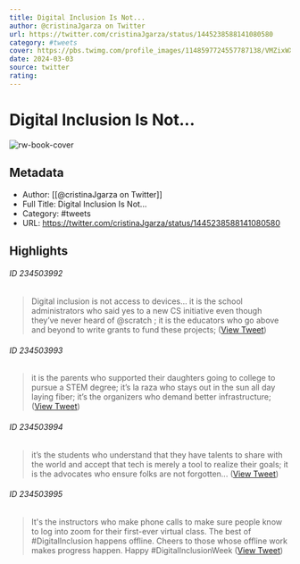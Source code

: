 ```yaml
---
title: Digital Inclusion Is Not...
author: @cristinaJgarza on Twitter
url: https://twitter.com/cristinaJgarza/status/1445238588141080580
category: #tweets
cover: https://pbs.twimg.com/profile_images/1148597724557787138/VMZixWX1.jpg
date: 2024-03-03
source: twitter
rating:
---
```

# Digital Inclusion Is Not...

![rw-book-cover](https://pbs.twimg.com/profile_images/1148597724557787138/VMZixWX1.jpg)

## Metadata
- Author: [[@cristinaJgarza on Twitter]]
- Full Title: Digital Inclusion Is Not...
- Category: #tweets
- URL: https://twitter.com/cristinaJgarza/status/1445238588141080580

## Highlights
###### ID 234503992
> Digital inclusion is not access to devices… it is the school administrators who said yes to a new CS initiative even though they’ve never heard of @scratch ; it is the educators who go above and beyond to write grants to fund these projects; ([View Tweet](https://twitter.com/cristinaJgarza/status/1445238588141080580))
    
###### ID 234503993
> it is the parents who supported their daughters going to college to pursue a STEM degree; it’s la raza who stays out in the sun all day laying fiber; it’s the organizers who demand better infrastructure; ([View Tweet](https://twitter.com/cristinaJgarza/status/1445238589319786498))
    
###### ID 234503994
> it’s the students who understand that they have talents to share with the world and accept that tech is merely a tool to realize their goals; it is the advocates who ensure folks are not forgotten... ([View Tweet](https://twitter.com/cristinaJgarza/status/1445238590984839172))
    
###### ID 234503995
> It's the instructors who make phone calls to make sure people know to log into zoom for their first-ever virtual class. 
> The best of #DigitalInclusion happens offline. 
> Cheers to those whose offline work makes progress happen. Happy #DigitalInclusionWeek ([View Tweet](https://twitter.com/cristinaJgarza/status/1445238592213819394))
    
